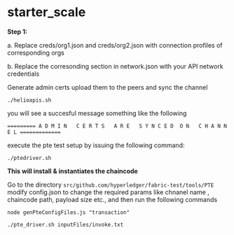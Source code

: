 # starter_scale

**Step 1:**

a. Replace creds/org1.json and creds/org2.json with connection profiles of corresponding orgs

b. Replace the corresonding section in network.json with your API network credentials


Generate admin certs upload them to the peers and sync the channel

```
./helioapis.sh
```

you will see a succesful message something like the following 

```
========= A D M I N   C E R T S   A R E   S Y N C E D  O N   C H A N N E L =============
```

execute the pte test setup by issuing the following command:

```
./ptedriver.sh
```
**This will install & instantiates the chaincode**

Go to the directory `src/github.com/hyperledger/fabric-test/tools/PTE`
modify config.json to change the required params like chnanel name , chaincode path, payload size etc., and then run the following commands

```
node genPteConfigFiles.js "transaction"

./pte_driver.sh inputFiles/invoke.txt
```



